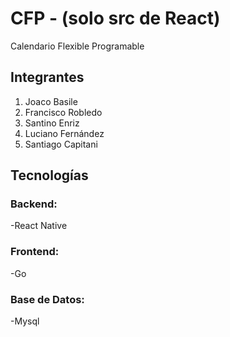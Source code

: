 # CFP - (solo src de React)
Calendario Flexible Programable

## Integrantes 
1. Joaco Basile
2. Francisco Robledo
3. Santino Enriz
4. Luciano Fernández
5. Santiago Capitani

## Tecnologías 

### Backend:
-React Native
### Frontend:
-Go
### Base de Datos:
-Mysql 
